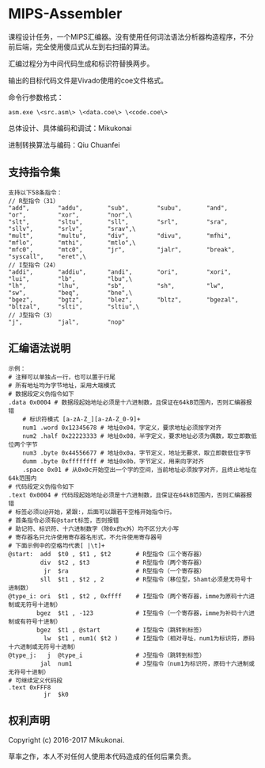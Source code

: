 # MIPS-Assembler

课程设计任务，一个MIPS汇编器。没有使用任何词法语法分析器构造程序，不分前后端，完全使用傻瓜式从左到右扫描的算法。

汇编过程分为中间代码生成和标识符替换两步。

输出的目标代码文件是Vivado使用的coe文件格式。

命令行参数格式：

    asm.exe \<src.asm\> \<data.coe\> \<code.coe\>


总体设计、具体编码和调试：Mikukonai

进制转换算法与编码：Qiu Chuanfei


## 支持指令集

    支持以下58条指令：
    // R型指令（31）
    "add",        "addu",       "sub",        "subu",       "and",        "or",         "xor",        "nor",\
    "slt",        "sltu",       "sll",        "srl",        "sra",        "sllv",       "srlv",       "srav",\
    "mult",       "multu",      "div",        "divu",       "mfhi",       "mflo",       "mthi",       "mtlo",\
    "mfc0",       "mtc0",       "jr",         "jalr",       "break",      "syscall",    "eret",\
    // I型指令（24）
    "addi",       "addiu",      "andi",       "ori",        "xori",       "lui",        "lb",         "lbu",\
    "lh",         "lhu",        "sb",         "sh",         "lw",         "sw",         "beq",        "bne",\
    "bgez",       "bgtz",       "blez",       "bltz",       "bgezal",     "bltzal",     "slti",       "sltiu",\
    // J型指令（3）
    "j",          "jal",        "nop"

## 汇编语法说明

    示例：
    # 注释可以单独占一行，也可以置于行尾
    # 所有地址均为字节地址，采用大端模式
    # 数据段定义伪指令如下
    .data 0x0004 # 数据段起始地址必须是十六进制数，且保证在64kB范围内，否则汇编器报错
        # 标识符模式 [a-zA-Z_][a-zA-Z_0-9]+
        num1 .word 0x12345678 # 地址0x04，字定义，要求地址必须按字对齐
        num2 .half 0x22223333 # 地址0x08，半字定义，要求地址必须为偶数，取立即数低位两个字节
        num3 .byte 0x44556677 # 地址0x0a，字节定义，地址无要求，取立即数低位字节
        dumm .byte 0xffffffff # 地址0x0b，字节定义，用来向字对齐
        .space 0x01 # 从0x0c开始空出一个字的空间，当前地址必须按字对齐，且终止地址在64k范围内
    # 代码段定义伪指令如下
    .text 0x0004 # 代码段起始地址必须是十六进制数，且保证在64kB范围内，否则汇编器报错
    # 标签必须以@开始，紧跟:，后面可以跟若干空格开始指令行。
    # 首条指令必须有@start标签，否则报错
    # 助记符、标识符、十六进制数字（除0x的x外）均不区分大小写
    # 寄存器名只允许使用寄存器名形式，不允许使用寄存器号
    # 下面示例中的空格均代表[ |\t]+
    @start:  add  $t0 , $t1 , $t2       # R型指令（三个寄存器）
             div  $t2 , $t3             # R型指令（两个寄存器）
              jr  $ra                   # R型指令（一个寄存器）
             sll  $t1 , $t2 , 2         # R型指令（移位型，Shamt必须是无符号十进制数）
    @type_i: ori  $t1 , $t2 , 0xffff    # I型指令（两个寄存器，imme为原码十六进制或无符号十进制）
            bgez  $t1 , -123            # I型指令（一个寄存器，imme为补码十六进制或有符号十进制）
            bgez  $t1 , @start          # I型指令（跳转到标签）
              lw  $t1 , num1( $t2 )     # I型指令（相对寻址，num1为标识符，原码十六进制或无符号十进制）
    @type_j:   j  @type_i               # J型指令（跳转到标签）
             jal  num1                  # J型指令（num1为标识符，原码十六进制或无符号十进制）
    # 可继续定义代码段
    .text 0xFFF8	
              jr  $k0

## 权利声明

Copyright (c) 2016-2017 Mikukonai.

草率之作，本人不对任何人使用本代码造成的任何后果负责。
